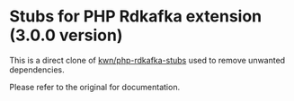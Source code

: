 # Stubs for PHP Rdkafka extension (3.0.0 version)

This is a direct clone of [kwn/php-rdkafka-stubs](https://github.com/kwn/php-rdkafka-stubs) used
to remove unwanted dependencies.

Please refer to the original for documentation.